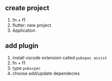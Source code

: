 ## create project

1. fn + f1
2. flutter: new project
3. Application

## add plugin

1. install vscode extension called `pubspec assist` 
2. fn + f1
3. type `pubscpec`
4. choose add/update dependecies